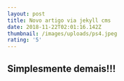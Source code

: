 ```yaml
---
layout: post
title: Novo artigo via jekyll cms
date: 2018-11-22T02:01:16.142Z
thumbnail: /images/uploads/ps4.jpeg
rating: '5'
---
```

## Simplesmente demais!!!
